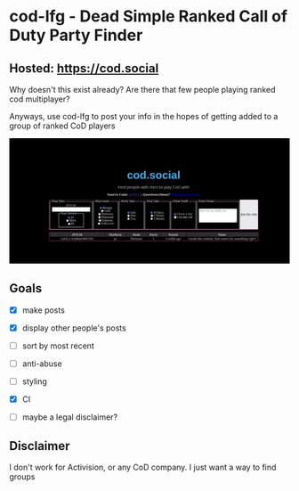 # cod-lfg - Dead Simple Ranked Call of Duty Party Finder

## Hosted: https://cod.social

Why doesn't this exist already? Are there that few people playing ranked cod multiplayer?

Anyways, use cod-lfg to post your info in the hopes of getting added to a group of ranked CoD players


![screenshot of the hosted version of the site, likely out of date](screenshot.png?raw=true)

## Goals

- [x] make posts
- [x] display other people's posts
- [ ] sort by most recent
- [ ] anti-abuse
- [ ] styling
- [x] CI
- [ ] maybe a legal disclaimer?


## Disclaimer

I don't work for Activision, or any CoD company. I just want a way to find groups
